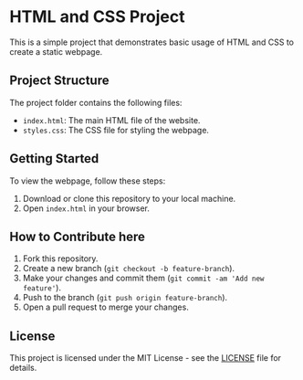 # HTML and CSS Project

This is a simple project that demonstrates basic usage of HTML and CSS to create a static webpage.

## Project Structure

The project folder contains the following files:

- `index.html`: The main HTML file of the website.
- `styles.css`: The CSS file for styling the webpage.

## Getting Started

To view the webpage, follow these steps:

1. Download or clone this repository to your local machine.
2. Open `index.html` in your browser.

## How to Contribute here

1. Fork this repository.
2. Create a new branch (`git checkout -b feature-branch`).
3. Make your changes and commit them (`git commit -am 'Add new feature'`).
4. Push to the branch (`git push origin feature-branch`).
5. Open a pull request to merge your changes.

## License

This project is licensed under the MIT License - see the [LICENSE](LICENSE) file for details.
